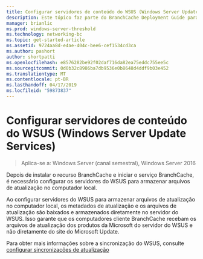 ```yaml
---
title: Configurar servidores de conteúdo do WSUS (Windows Server Update Services)
description: Este tópico faz parte do BranchCache Deployment Guide para Windows Server 2016, que demonstra como implantar o BranchCache nos modos de cache hospedado e distribuído para otimizar o uso de largura de banda WAN em filiais.
manager: brianlic
ms.prod: windows-server-threshold
ms.technology: networking-bc
ms.topic: get-started-article
ms.assetid: 9724aa8d-e4ae-404c-bee6-cef1534cd3ca
ms.author: pashort
author: shortpatti
ms.openlocfilehash: e8576282be92f02daf716da82ea75eddc755ee5c
ms.sourcegitcommit: 0d0b32c8986ba7db9536e0b8648d4ddf9b03e452
ms.translationtype: MT
ms.contentlocale: pt-BR
ms.lasthandoff: 04/17/2019
ms.locfileid: "59873837"
---
```

# <a name="configure-windows-server-update-services-wsus-content-servers"></a>Configurar servidores de conteúdo do WSUS (Windows Server Update Services)

>Aplica-se a: Windows Server (canal semestral), Windows Server 2016

Depois de instalar o recurso BranchCache e iniciar o serviço BranchCache, é necessário configurar os servidores do WSUS para armazenar arquivos de atualização no computador local. 

Ao configurar servidores do WSUS para armazenar arquivos de atualização no computador local, os metadados de atualização e os arquivos de atualização são baixados e armazenados diretamente no servidor do WSUS. Isso garante que os computadores cliente BranchCache recebam os arquivos de atualização dos produtos da Microsoft do servidor do WSUS e não diretamente do site do Microsoft Update.  
  
Para obter mais informações sobre a sincronização do WSUS, consulte [configurar sincronizações de atualização](https://technet.microsoft.com/library/mt612311.aspx)  